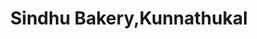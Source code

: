 ---
title: "Sindhu Bakery,Kunnathukal"
url: /neyyattinkara/sindhu-bakery-kunnathukal/
shop: Bäckerei
---